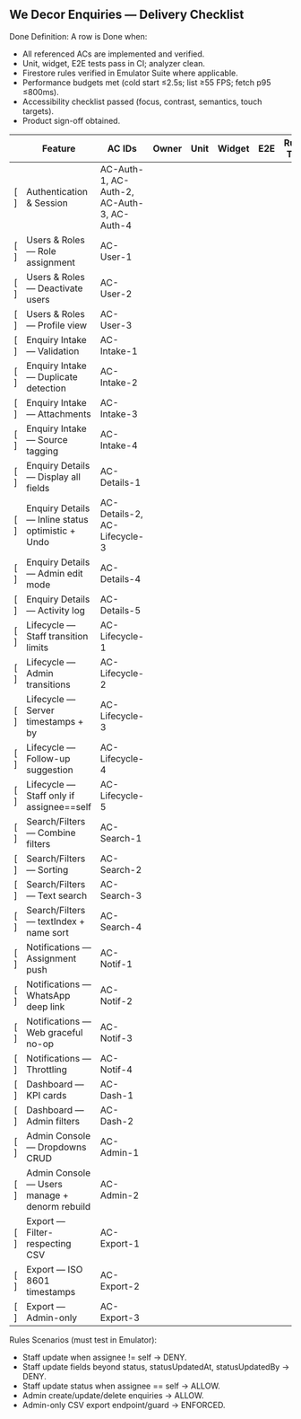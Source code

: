 ## We Decor Enquiries — Delivery Checklist

Done Definition: A row is Done when:
- All referenced ACs are implemented and verified.
- Unit, widget, E2E tests pass in CI; analyzer clean.
- Firestore rules verified in Emulator Suite where applicable.
- Performance budgets met (cold start ≤2.5s; list ≥55 FPS; fetch p95 ≤800ms).
- Accessibility checklist passed (focus, contrast, semantics, touch targets).
- Product sign-off obtained.

|  | Feature | AC IDs | Owner | Unit | Widget | E2E | Rules Test | Notes |
| --- | --- | --- | --- | --- | --- | --- | --- | --- |
| [ ] | Authentication & Session | AC-Auth-1, AC-Auth-2, AC-Auth-3, AC-Auth-4 |  |  |  |  |  |  |
| [ ] | Users & Roles — Role assignment | AC-User-1 |  |  |  |  |  |  |
| [ ] | Users & Roles — Deactivate users | AC-User-2 |  |  |  |  |  |  |
| [ ] | Users & Roles — Profile view | AC-User-3 |  |  |  |  |  |  |
| [ ] | Enquiry Intake — Validation | AC-Intake-1 |  |  |  |  |  |  |
| [ ] | Enquiry Intake — Duplicate detection | AC-Intake-2 |  |  |  |  |  |  |
| [ ] | Enquiry Intake — Attachments | AC-Intake-3 |  |  |  |  |  |  |
| [ ] | Enquiry Intake — Source tagging | AC-Intake-4 |  |  |  |  |  |  |
| [ ] | Enquiry Details — Display all fields | AC-Details-1 |  |  |  |  |  |  |
| [ ] | Enquiry Details — Inline status optimistic + Undo | AC-Details-2, AC-Lifecycle-3 |  |  |  |  |  |  |
| [ ] | Enquiry Details — Admin edit mode | AC-Details-4 |  |  |  |  |  |  |
| [ ] | Enquiry Details — Activity log | AC-Details-5 |  |  |  |  |  |  |
| [ ] | Lifecycle — Staff transition limits | AC-Lifecycle-1 |  |  |  |  |  |  |
| [ ] | Lifecycle — Admin transitions | AC-Lifecycle-2 |  |  |  |  |  |  |
| [ ] | Lifecycle — Server timestamps + by | AC-Lifecycle-3 |  |  |  |  |  |  |
| [ ] | Lifecycle — Follow-up suggestion | AC-Lifecycle-4 |  |  |  |  |  |  |
| [ ] | Lifecycle — Staff only if assignee==self | AC-Lifecycle-5 |  |  |  |  |  |  |
| [ ] | Search/Filters — Combine filters | AC-Search-1 |  |  |  |  |  |  |
| [ ] | Search/Filters — Sorting | AC-Search-2 |  |  |  |  |  |  |
| [ ] | Search/Filters — Text search | AC-Search-3 |  |  |  |  |  |  |
| [ ] | Search/Filters — textIndex + name sort | AC-Search-4 |  |  |  |  |  |  |
| [ ] | Notifications — Assignment push | AC-Notif-1 |  |  |  |  |  |  |
| [ ] | Notifications — WhatsApp deep link | AC-Notif-2 |  |  |  |  |  |  |
| [ ] | Notifications — Web graceful no-op | AC-Notif-3 |  |  |  |  |  |  |
| [ ] | Notifications — Throttling | AC-Notif-4 |  |  |  |  |  |  |
| [ ] | Dashboard — KPI cards | AC-Dash-1 |  |  |  |  |  |  |
| [ ] | Dashboard — Admin filters | AC-Dash-2 |  |  |  |  |  |  |
| [ ] | Admin Console — Dropdowns CRUD | AC-Admin-1 |  |  |  |  |  |  |
| [ ] | Admin Console — Users manage + denorm rebuild | AC-Admin-2 |  |  |  |  |  |  |
| [ ] | Export — Filter-respecting CSV | AC-Export-1 |  |  |  |  |  |  |
| [ ] | Export — ISO 8601 timestamps | AC-Export-2 |  |  |  |  |  |  |
| [ ] | Export — Admin-only | AC-Export-3 |  |  |  |  |  |  |

Rules Scenarios (must test in Emulator):
- Staff update when assignee != self → DENY.
- Staff update fields beyond status, statusUpdatedAt, statusUpdatedBy → DENY.
- Staff update status when assignee == self → ALLOW.
- Admin create/update/delete enquiries → ALLOW.
- Admin-only CSV export endpoint/guard → ENFORCED.
